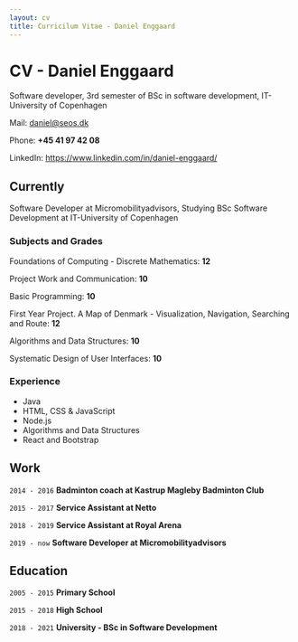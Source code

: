 ```yaml
---
layout: cv
title: Curricilum Vitae - Daniel Enggaard
---
```

# CV - Daniel Enggaard



Software developer, 3rd semester of BSc in software development, IT-University of Copenhagen

Mail: daniel@seos.dk

Phone: __+45 41 97 42 08__

LinkedIn: https://www.linkedin.com/in/daniel-enggaard/


## Currently

Software Developer at Micromobilityadvisors, Studying BSc Software Development at IT-University of Copenhagen


### Subjects and Grades

Foundations of Computing - Discrete Mathematics: __12__

Project Work and Communication: __10__

Basic Programming: __10__

First Year Project. A Map of Denmark - Visualization, Navigation, Searching and Route: __12__

Algorithms and Data Structures: __10__

Systematic Design of User Interfaces: __10__


### Experience

- Java
- HTML, CSS & JavaScript
- Node.js
- Algorithms and Data Structures
- React and Bootstrap


## Work

`2014 - 2016`
__Badminton coach at Kastrup Magleby Badminton Club__

`2015 - 2017`
__Service Assistant at Netto__

`2018 - 2019`
__Service Assistant at Royal Arena__

`2019 - now`
__Software Developer at Micromobilityadvisors__


## Education

`2005 - 2015`
__Primary School__

`2015 - 2018`
__High School__

`2018 - 2021`
__University - BSc in Software Development__

